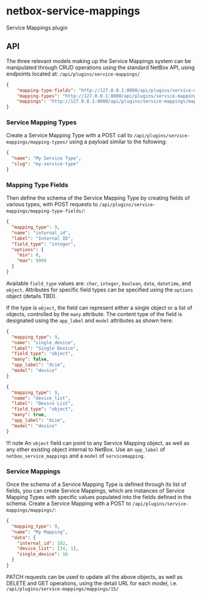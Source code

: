 # netbox-service-mappings
Service Mappings plugin

## API

The three relevant models making up the Service Mappings system can be manipulated through CRUD operations using the 
standard NetBox API, using endpoints located at: `/api/plugins/service-mappings/`

```json
{
    "mapping-type-fields": "http://127.0.0.1:8000/api/plugins/service-mappings/mapping-type-fields/",
    "mapping-types": "http://127.0.0.1:8000/api/plugins/service-mappings/mapping-types/",
    "mappings": "http://127.0.0.1:8000/api/plugins/service-mappings/mappings/"
}
```

### Service Mapping Types

Create a Service Mapping Type with a POST call to `/api/plugins/service-mappings/mapping-types/` using a payload
similar to the following:

```json
{
  "name": "My Service Type",
  "slug": "my-service-type"
}
```

### Mapping Type Fields

Then define the schema of the Service Mapping Type by creating fields of various types, with POST requests to
`/api/plugins/service-mappings/mapping-type-fields/`:

```json
{
  "mapping_type": 9,
  "name": "internal_id",
  "label": "Internal ID",
  "field_type": "integer",
  "options": {
    "min": 0,
    "max": 9999
  }
}
```

Available `field_type` values are: `char`, `integer`, `boolean`, `date`, `datetime`, and `object`. Attributes for
specific field types can be specified using the `options` object (details TBD).

If the type is `object`, the field can represent either a single object or a list of objects, controlled by
the `many` attribute. The content type of the field is designated using the `app_label` and `model` attributes
as shown here:

```json
{
  "mapping_type": 9,
  "name": "single_device",
  "label": "Single Device",
  "field_type": "object",
  "many": false,
  "app_label": "dcim",
  "model": "device"
}
```

```json
{
  "mapping_type": 9,
  "name": "device_list",
  "label": "Device List",
  "field_type": "object",
  "many": true,
  "app_label": "dcim",
  "model": "device"
}
```

!!! note
An `object` field can point to any Service Mapping object, as well as any other existing object internal to NetBox.
Use an `app_label` of `netbox_service_mappings` and a `model` of `servicemapping`. 

### Service Mappings

Once the schema of a Service Mapping Type is defined through its list of fields, you can create Service Mappings,
which are instances of Service Mapping Types with specific values populated into the fields defined in the schema.
Create a Service Mapping with a POST to `/api/plugins/service-mappings/mappings/`:

```json
{
  "mapping_type": 9,
  "name": "My Mapping",
  "data": {
    "internal_id": 102,
    "device_list": [34, 1],
    "single_device": 16
  }
}
```

PATCH requests can be used to update all the above objects, as well as DELETE and GET operations, using the detail
URL for each model, i.e. `/api/plugins/service-mappings/mappings/15/`

